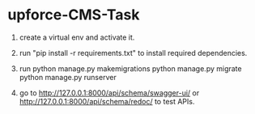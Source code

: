 # upforce-CMS-Task

1. create a virtual env and activate it.
2. run "pip install -r requirements.txt" to install required dependencies.
3. run  python manage.py makemigrations
        python manage.py migrate
        python manage.py runserver

4. go to http://127.0.0.1:8000/api/schema/swagger-ui/ or http://127.0.0.1:8000/api/schema/redoc/ to test APIs.
